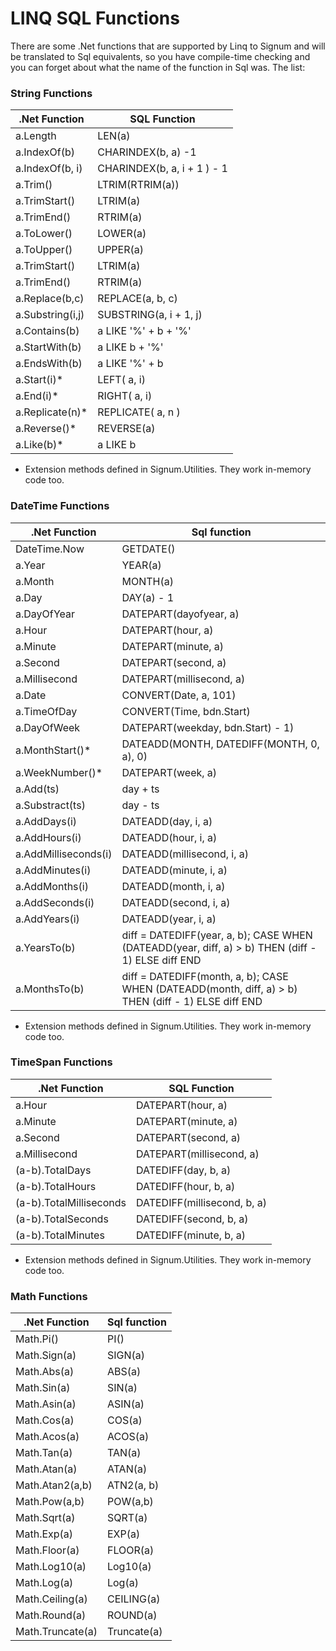 
# LINQ SQL Functions

There are some .Net functions that are supported by Linq to Signum and will be translated to Sql equivalents, so you have compile-time checking and you can forget about what the name of the function in Sql was. The list: 

### String Functions

| .Net Function		| SQL Function
|-------------------|-----------------------
| a.Length	      	| LEN(a)
| a.IndexOf(b)		| CHARINDEX(b, a) -1
| a.IndexOf(b, i)	| CHARINDEX(b, a, i + 1 ) - 1
| a.Trim()		    | LTRIM(RTRIM(a))
| a.TrimStart()		| LTRIM(a)
| a.TrimEnd()		| RTRIM(a)
| a.ToLower()		| LOWER(a)
| a.ToUpper()		| UPPER(a)
| a.TrimStart()		| LTRIM(a)
| a.TrimEnd()		| RTRIM(a)
| a.Replace(b,c)	| REPLACE(a, b, c)
| a.Substring(i,j)	| SUBSTRING(a, i + 1, j)
| a.Contains(b)		| a LIKE '%' + b + '%'
| a.StartWith(b)	| a LIKE b + '%'
| a.EndsWith(b)		| a LIKE '%' + b
| a.Start(i)*		| LEFT( a, i)
| a.End(i)*		    | RIGHT( a, i)
| a.Replicate(n)*	| REPLICATE( a, n )
| a.Reverse()*		| REVERSE(a)
| a.Like(b)*		| a LIKE b
 

* Extension methods defined in Signum.Utilities. They work in-memory code too. 


### DateTime Functions

| .Net Function		  | Sql function
|---------------------|-----------------
| DateTime.Now		  | GETDATE()
| a.Year			  | YEAR(a)
| a.Month			  | MONTH(a)
| a.Day				  | DAY(a) - 1
| a.DayOfYear		  | DATEPART(dayofyear, a)
| a.Hour			  | DATEPART(hour, a)
| a.Minute			  | DATEPART(minute, a)
| a.Second			  | DATEPART(second, a)
| a.Millisecond		  | DATEPART(millisecond, a)
| a.Date		      | CONVERT(Date, a, 101) 
| a.TimeOfDay		  | CONVERT(Time, bdn.Start)
| a.DayOfWeek		  | DATEPART(weekday, bdn.Start) - 1)
| a.MonthStart()*     | DATEADD(MONTH, DATEDIFF(MONTH, 0, a), 0)
| a.WeekNumber()*     | DATEPART(week, a)
| a.Add(ts)		      | day + ts
| a.Substract(ts)     | day - ts
| a.AddDays(i)		  | DATEADD(day, i, a)
| a.AddHours(i)		  | DATEADD(hour, i, a)
| a.AddMilliseconds(i)|	DATEADD(millisecond, i, a)
| a.AddMinutes(i)	  | DATEADD(minute, i, a)
| a.AddMonths(i)	  | DATEADD(month, i, a)
| a.AddSeconds(i)	  | DATEADD(second, i, a)
| a.AddYears(i)		  | DATEADD(year, i, a)
| a.YearsTo(b)		  | diff =  DATEDIFF(year, a, b); CASE WHEN (DATEADD(year, diff, a) > b) THEN (diff - 1) ELSE diff END
| a.MonthsTo(b)		  | diff =  DATEDIFF(month, a, b); CASE WHEN (DATEADD(month, diff, a) > b) THEN (diff - 1) ELSE diff END
 

* Extension methods defined in Signum.Utilities. They work in-memory code too. 


### TimeSpan Functions

| .Net Function		      | SQL Function
|-------------------------|-----------------
| a.Hour			      | DATEPART(hour, a)
| a.Minute			      | DATEPART(minute, a)
| a.Second			      | DATEPART(second, a)
| a.Millisecond		      | DATEPART(millisecond, a)
| (a-b).TotalDays	      | DATEDIFF(day, b, a)
| (a-b).TotalHours	      | DATEDIFF(hour, b, a)
| (a-b).TotalMilliseconds | DATEDIFF(millisecond, b, a)
| (a-b).TotalSeconds	  | DATEDIFF(second, b, a)
| (a-b).TotalMinutes	  | DATEDIFF(minute, b, a)
 

* Extension methods defined in Signum.Utilities. They work in-memory code too. 

### Math Functions

| .Net Function		  | Sql function
|---------------------|-----------------
| Math.Pi()	          |PI()
| Math.Sign(a)	      |SIGN(a)
| Math.Abs(a)	      |ABS(a)
| Math.Sin(a)	      |SIN(a)
| Math.Asin(a)	      |ASIN(a)
| Math.Cos(a)	      |COS(a)
| Math.Acos(a)	      |ACOS(a)
| Math.Tan(a)	      |TAN(a)
| Math.Atan(a)	      |ATAN(a)
| Math.Atan2(a,b)	  |ATN2(a, b)
| Math.Pow(a,b)	      |POW(a,b)
| Math.Sqrt(a)	      |SQRT(a)
| Math.Exp(a)	      |EXP(a)
| Math.Floor(a)	      |FLOOR(a)
| Math.Log10(a)	      |Log10(a)
| Math.Log(a)	      |Log(a)
| Math.Ceiling(a)	  |CEILING(a)
| Math.Round(a)	      |ROUND(a)
| Math.Truncate(a)	  |Truncate(a) 